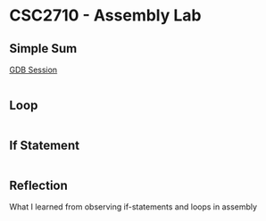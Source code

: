 # CSC2710 - Assembly Lab

## Simple Sum

[GDB Session]()

```

```

## Loop

```

```

## If Statement

```

```

## Reflection

What I learned from observing if-statements and loops in assembly